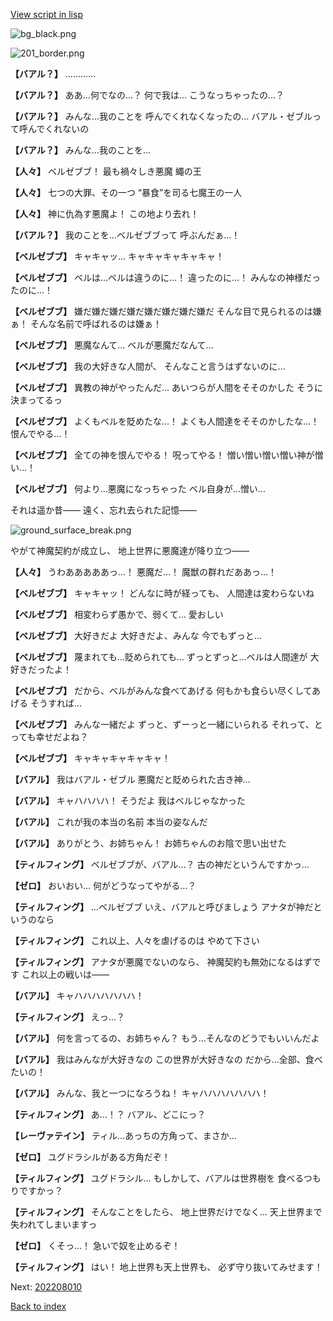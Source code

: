 [View script in lisp](../scripts/202207990.txt)

![bg_black.png](../images/backgrounds/bg_black.png)

![201_border.png](../images/backgrounds/201_border.png)

**【バアル？】**
…………

**【バアル？】**
ああ…何でなの…？
何で我は…
こうなっちゃったの…？

**【バアル？】**
みんな…我のことを
呼んでくれなくなったの…
バアル・ゼブルって呼んでくれないの

**【バアル？】**
みんな…我のことを…

**【人々】**
ベルゼブブ！
最も禍々しき悪魔
蠅の王

**【人々】**
七つの大罪、その一つ
“暴食”を司る七魔王の一人

**【人々】**
神に仇為す悪魔よ！
この地より去れ！

**【バアル？】**
我のことを…ベルゼブブって
呼ぶんだぁ…！

**【ベルゼブブ】**
キャキャッ…
キャキャキャキャキャ！

**【ベルゼブブ】**
ベルは…ベルは違うのに…！
違ったのに…！
みんなの神様だったのに…！

**【ベルゼブブ】**
嫌だ嫌だ嫌だ嫌だ嫌だ嫌だ嫌だ嫌だ
そんな目で見られるのは嫌ぁ！
そんな名前で呼ばれるのは嫌ぁ！

**【ベルゼブブ】**
悪魔なんて…
ベルが悪魔だなんて…

**【ベルゼブブ】**
我の大好きな人間が、
そんなこと言うはずないのに…

**【ベルゼブブ】**
異教の神がやったんだ…
あいつらが人間をそそのかした
そうに決まってるっ

**【ベルゼブブ】**
よくもベルを貶めたな…！
よくも人間達をそそのかしたな…！
恨んでやる…！

**【ベルゼブブ】**
全ての神を恨んでやる！
呪ってやる！
憎い憎い憎い憎い神が憎い…！

**【ベルゼブブ】**
何より…悪魔になっちゃった
ベル自身が…憎い…

それは遥か昔――
遠く、忘れ去られた記憶――

![ground_surface_break.png](../images/backgrounds/ground_surface_break.png)

やがて神魔契約が成立し、
地上世界に悪魔達が降り立つ――

**【人々】**
うわあああああっ…！
悪魔だ…！
魔獣の群れだああっ…！

**【ベルゼブブ】**
キャキャッ！
どんなに時が経っても、
人間達は変わらないね

**【ベルゼブブ】**
相変わらず愚かで、弱くて…
愛おしい

**【ベルゼブブ】**
大好きだよ
大好きだよ、みんな
今でもずっと…

**【ベルゼブブ】**
蔑まれても…貶められても…
ずっとずっと…ベルは人間達が
大好きだったよ！

**【ベルゼブブ】**
だから、ベルがみんな食べてあげる
何もかも食らい尽くしてあげる
そうすれば…

**【ベルゼブブ】**
みんな一緒だよ
ずっと、ずーっと一緒にいられる
それって、とっても幸せだよね？

**【ベルゼブブ】**
キャキャキャキャキャ！

**【バアル】**
我はバアル・ゼブル
悪魔だと貶められた古き神…

**【バアル】**
キャハハハハ！
そうだよ
我はベルじゃなかった

**【バアル】**
これが我の本当の名前
本当の姿なんだ

**【バアル】**
ありがとう、お姉ちゃん！
お姉ちゃんのお陰で思い出せた

**【ティルフィング】**
ベルゼブブが、バアル…？
古の神だというんですかっ…

**【ゼロ】**
おいおい…
何がどうなってやがる…？

**【ティルフィング】**
…ベルゼブブ
いえ、バアルと呼びましょう
アナタが神だというのなら

**【ティルフィング】**
これ以上、人々を虐げるのは
やめて下さい

**【ティルフィング】**
アナタが悪魔でないのなら、
神魔契約も無効になるはずです
これ以上の戦いは――

**【バアル】**
キャハハハハハハハ！

**【ティルフィング】**
えっ…？

**【バアル】**
何を言ってるの、お姉ちゃん？
もう…そんなのどうでもいいんだよ

**【バアル】**
我はみんなが大好きなの
この世界が大好きなの
だから…全部、食べたいの！

**【バアル】**
みんな、我と一つになろうね！
キャハハハハハハハ！

**【ティルフィング】**
あ…！？
バアル、どこにっ？

**【レーヴァテイン】**
ティル…あっちの方角って、まさか…

**【ゼロ】**
ユグドラシルがある方角だぞ！

**【ティルフィング】**
ユグドラシル…
もしかして、バアルは世界樹を
食べるつもりですかっ？

**【ティルフィング】**
そんなことをしたら、
地上世界だけでなく…
天上世界まで失われてしまいますっ

**【ゼロ】**
くそっ…！
急いで奴を止めるぞ！

**【ティルフィング】**
はい！
地上世界も天上世界も、
必ず守り抜いてみせます！


Next: [202208010](202208010.md)

[Back to index](index.md)
